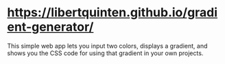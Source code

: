 # https://libertquinten.github.io/gradient-generator/
This simple web app lets you input two colors, displays a gradient, and shows you the CSS code for using that gradient in your own projects.
